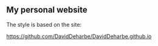 My personal website
-------------------

The style is based on the site:

https://github.com/DavidDeharbe/DavidDeharbe.github.io